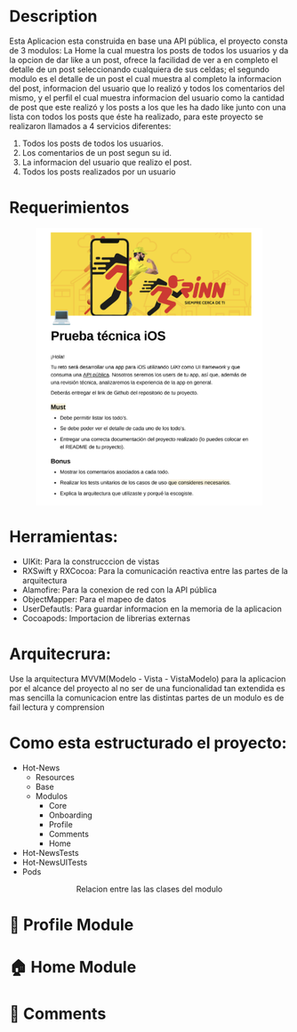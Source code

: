#  Description 
<div align='left'>
Esta Aplicacion esta construida en base una API pública, el proyecto consta de 3 modulos: La Home la cual muestra los posts de todos los usuarios y da la opcion de dar like a un post, ofrece la facilidad de ver a en completo el detalle de un post seleccionando cualquiera de sus celdas; el segundo modulo es el detalle de un post el cual muestra al completo la informacion del post, informacion del usuario que lo realizó y todos los comentarios del mismo, y el perfil el cual muestra informacion del usuario como la cantidad de post que este realizó y los posts a los que les ha dado like junto con una lista con todos los posts que éste ha realizado, para este proyecto se realizaron llamados a 4 servicios diferentes: 
 
 1) Todos los posts de todos los usuarios. 
 2) Los comentarios de un post segun su id. 
 3) La informacion del usuario que realizo el post. 
 4) Todos los posts realizados por un usuario

 
 # Requerimientos
 
 <div align='center'>
<a href="url"><img src="https://github.com/YormanColina/Hot-News/blob/main/Hot-News/resources/Requerimientos.png" align="center" height=500></a>
 </div>
 
# Herramientas:
 
 - UIKit: Para la construcccion de vistas
 - RXSwift y RXCocoa: Para la comunicación reactiva entre las partes de la arquitectura
 - Alamofire: Para la conexion de red con la API pública
 - ObjectMapper: Para el mapeo de datos
 - UserDefautls: Para guardar informacion en la memoria de la aplicacion
 - Cocoapods: Importacion de librerias externas
 
# Arquitecrura:
 Use la arquitectura MVVM(Modelo - Vista - VistaModelo) para la aplicacion por el alcance del proyecto al no ser de una funcionalidad tan extendida es mas sencilla la comunicacion entre las distintas partes de un modulo es de fail lectura y comprension
 
# Como esta estructurado el proyecto:
- Hot-News
  - Resources
  - Base
  - Modulos 
    - Core
    - Onboarding
    - Profile
    - Comments
    - Home
 - Hot-NewsTests
 - Hot-NewsUITests
 - Pods
 
 


<!--   <a href="url"><img src="https://github.com/YormanColina/Jobly/blob/main/resources/MVC.drawio.png" align="center"></a>-->
</div>
 
<div align='center'>
    Relacion entre las las clases del modulo

 
</div>

# 📲 Profile Module
<!---->
<!---->
<!---->
<!--<div align='center'>-->
<!--<a href="url"><img src="https://github.com/YormanColina/Jobly/blob/main/resources/login.gif" align="center" height="700" width="350"></a>-->
<!-- -->
<!-- <div align='center'>-->
<!--  Vista del Login-->
<!--</div>-->
<!-- -->
<!--<a href="url"><img src="https://github.com/YormanColina/Jobly/blob/main/resources/blanco.drawio.png" align="center" height="80"></a>-->
<!-- -->
<!--<a href="url"><img src="https://github.com/YormanColina/Jobly/blob/main/resources/LoginClassdiagram.drawio.png" align="center"></a>-->
<!-- -->
<!-- <div align='center'>-->
<!-- Diagrama de comunicacion entre clases-->
<!--</div>-->
<!-- -->
<!--<a href="url"><img src="https://github.com/YormanColina/Jobly/blob/main/resources/blanco.drawio.png" align="center" height="80"></a>-->
<!---->
<!--<a href="url"><img src="https://github.com/YormanColina/Jobly/blob/main/resources/loginFlowDiagram.drawio.png" align="center"></a> -->
<!-- -->
<!--<div align='center'>-->
<!-- Diagrama de flujo-->
<!--</div>-->
<!-- -->
<!--</div>-->


 # 🏠 Home Module
 

 

<!--<div align='center'>-->
<!--  <a href="url"><img src="https://github.com/YormanColina/Jobly/blob/main/resources/Home.gif" align="center" height="700" width="350"></a>-->
<!--<div align='center'>-->
<!--  Vista de la Home-->
<!--</div>-->
<!-- -->
<!--<a href="url"><img src="https://github.com/YormanColina/Jobly/blob/main/resources/blanco.drawio.png" align="center" height="80"></a>-->
<!---->
<!--<a href="url"><img src="https://github.com/YormanColina/Jobly/blob/main/resources/HomeClassDiagram.drawio.png" align="center"></a>-->
<!-- -->
<!--<div align='center'>-->
<!--  Diagrama de comunicacion entre clases-->
<!--</div>-->
<!---->
<!--<a href="url"><img src="https://github.com/YormanColina/Jobly/blob/main/resources/blanco.drawio.png" align="center" height="80"></a>-->
<!-- -->
<!--<a href="url"><img src="https://github.com/YormanColina/Jobly/blob/main/resources/HomeFlowDiagram.drawio.png" align="center"></a>-->
<!-- -->
<!--<div align='center'>-->
<!-- Diagrama de flujo-->
<!--</div>-->
<!---->
<!--</div>-->


 # 🧐 Comments 
 


<!--<div align='center'> -->
<!--  <a href="url"><img src="https://github.com/YormanColina/Jobly/blob/main/resources/Detail.gif?" align="center" height="700" width="350"></a>-->
<!-- -->
<!-- <div align='center'>-->
<!--  Vista del detalle-->
<!--</div>-->
<!-- -->
<!-- -->
<!--<a href="url"><img src="https://github.com/YormanColina/Jobly/blob/main/resources/blanco.drawio.png" align="center" height="80"></a>-->
<!---->
<!--<a href="url"><img src="https://github.com/YormanColina/Jobly/blob/main/resources/DetailClassDiagram.drawio.png" align="rigth"></a>-->
<!--<div align='center'>-->
<!--  Diagrama de comunicaion entre clases-->
<!--</div>-->
<!-- -->
<!-- <a href="url"><img src="https://github.com/YormanColina/Jobly/blob/main/resources/blanco.drawio.png" align="center" height="80"></a>-->
<!---->
<!-- <a href="url"><img src="https://github.com/YormanColina/Jobly/blob/main/resources/DetailFlowDiagram.drawio.png" align="rigth"></a>-->
<!---->
<!--<div align='center'>-->
<!-- Diagrama de flujo-->
<!--</div>-->
